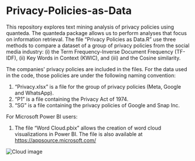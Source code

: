 # Privacy-Policies-as-Data

This repository explores text mining analysis of privacy policies using quanteda. The quanteda package allows us to perform analyses that focus on information retrieval. The file “Privacy Policies as Data.R” use three methods to compare a dataset of a group of privacy policies from the social media industry: (i) the Term Frequency-Inverse Document Frequency (TF-IDF), (ii) Key Words in Context (KWIC), and (iii) and the Cosine similarity.

The companies' privacy policies are included in the files. For the data used in the code, those policies are under the following naming convention:
1)	“Privacy.xlsx” is a file for the group of privacy policies (Meta, Google and WhatsApp).
2)	“P1” is a file containing the Privacy Act of 1974.
3)	“SG” is a file containing the privacy policies of Google and Snap Inc.

For Microsoft Power BI users:
1)	The file “Word Cloud.pbix” allows the creation of word cloud visualizations in Power BI. The file is also available at https://appsource.microsoft.com/


![Cloud image](https://user-images.githubusercontent.com/120563024/207577798-04151d3b-11ac-4cfe-bcb1-18a7f6381049.JPG)
